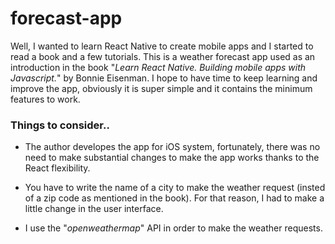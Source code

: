 # forecast-app

Well, I wanted to learn React Native to create mobile apps and I started to read a book and a few tutorials.
This is a weather forecast app used as an introduction in the book "*Learn React Native. Building mobile apps
with Javascript.*" by Bonnie Eisenman. I hope to have time to keep learning and improve the app, obviously it is super simple and it contains the minimum features to work.

### Things to consider..
* The author developes the app for iOS system, fortunately, there was no need to make substantial changes to make the app works thanks to the React flexibility.

* You have to write the name of a city to make the weather request (insted of a zip code as mentioned in the book). For that reason, I had to make a little change in the user interface.

* I use the "*openweathermap*" API in order to make the weather requests.
